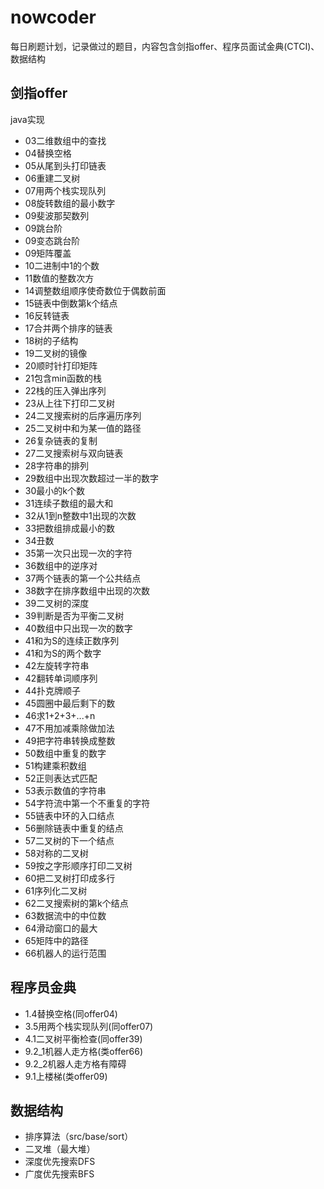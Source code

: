 # nowcoder 
每日刷题计划，记录做过的题目，内容包含剑指offer、程序员面试金典(CTCI)、数据结构
## 剑指offer
java实现
- 03二维数组中的查找
- 04替换空格
- 05从尾到头打印链表
- 06重建二叉树
- 07用两个栈实现队列
- 08旋转数组的最小数字
- 09斐波那契数列
- 09跳台阶
- 09变态跳台阶
- 09矩阵覆盖
- 10二进制中1的个数
- 11数值的整数次方
- 14调整数组顺序使奇数位于偶数前面
- 15链表中倒数第k个结点
- 16反转链表
- 17合并两个排序的链表
- 18树的子结构
- 19二叉树的镜像
- 20顺时针打印矩阵
- 21包含min函数的栈
- 22栈的压入弹出序列
- 23从上往下打印二叉树
- 24二叉搜索树的后序遍历序列
- 25二叉树中和为某一值的路径
- 26复杂链表的复制
- 27二叉搜索树与双向链表
- 28字符串的排列
- 29数组中出现次数超过一半的数字
- 30最小的k个数
- 31连续子数组的最大和
- 32从1到n整数中1出现的次数
- 33把数组排成最小的数
- 34丑数
- 35第一次只出现一次的字符
- 36数组中的逆序对
- 37两个链表的第一个公共结点
- 38数字在排序数组中出现的次数
- 39二叉树的深度
- 39判断是否为平衡二叉树
- 40数组中只出现一次的数字
- 41和为S的连续正数序列
- 41和为S的两个数字
- 42左旋转字符串
- 42翻转单词顺序列
- 44扑克牌顺子
- 45圆圈中最后剩下的数
- 46求1+2+3+...+n
- 47不用加减乘除做加法
- 49把字符串转换成整数
- 50数组中重复的数字
- 51构建乘积数组
- 52正则表达式匹配
- 53表示数值的字符串
- 54字符流中第一个不重复的字符
- 55链表中环的入口结点
- 56删除链表中重复的结点
- 57二叉树的下一个结点
- 58对称的二叉树
- 59按之字形顺序打印二叉树
- 60把二叉树打印成多行
- 61序列化二叉树
- 62二叉搜索树的第k个结点
- 63数据流中的中位数
- 64滑动窗口的最大
- 65矩阵中的路径
- 66机器人的运行范围

## 程序员金典
- 1.4替换空格(同offer04)
- 3.5用两个栈实现队列(同offer07)
- 4.1二叉树平衡检查(同offer39)
- 9.2_1机器人走方格(类offer66)
- 9.2_2机器人走方格有障碍
- 9.1上楼梯(类offer09)

## 数据结构
- 排序算法（src/base/sort）
- 二叉堆（最大堆）
- 深度优先搜索DFS
- 广度优先搜索BFS